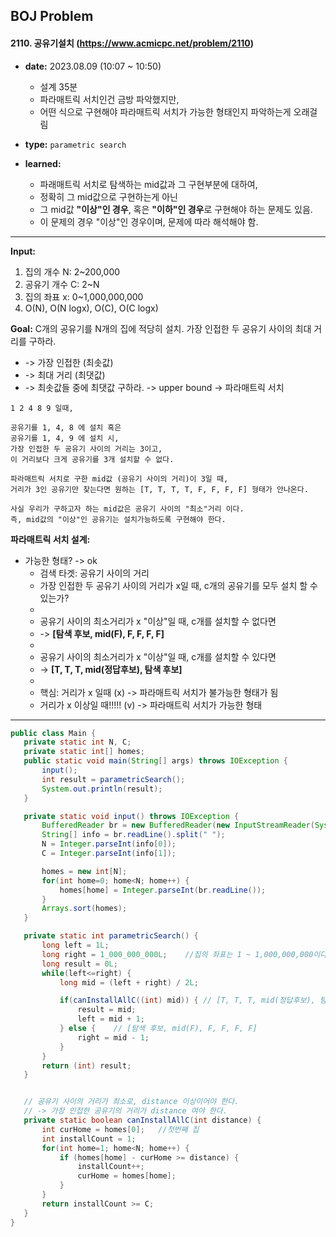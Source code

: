 ## BOJ Problem

#### 2110. 공유기설치 (https://www.acmicpc.net/problem/2110)

- **date:** 2023.08.09 (10:07 ~ 10:50)
  - 설계 35분
  - 파라매트릭 서치인건 금방 파악했지만,
  - 어떤 식으로 구현해야 파라매트릭 서치가 가능한 형태인지 파악하는게 오래걸림  


- **type:** `parametric search`  


- **learned:** 
  - 파래매트릭 서치로 탐색하는 mid값과 그 구현부분에 대하여,
  - 정확히 그 mid값으로 구현하는게 아닌
  - 그 mid값 **"이상"인 경우**, 혹은 **"이하"인 경우**로 구현해야 하는 문제도 있음.
  - 이 문제의 경우 "이상"인 경우이며, 문제에 따라 해석해야 함.

---

**Input:** 
1. 집의 개수 N: 2~200,000
2. 공유기 개수 C: 2~N
3. 집의 좌표 x: 0~1,000,000,000
4. O(N), O(N logx), O(C), O(C logx)

**Goal:** C개의 공유기를 N개의 집에 적당히 설치. 가장 인접한 두 공유기 사이의 최대 거리를 구하라.
- -> 가장 인접한 (최솟값)
- -> 최대 거리 (최댓값)
- -> 최솟값들 중에 최댓값 구하라. -> upper bound -> 파라매트릭 서치

```
1 2 4 8 9 일때,

공유기를 1, 4, 8 에 설치 혹은
공유기를 1, 4, 9 에 설치 시,
가장 인접한 두 공유기 사이의 거리는 3이고, 
이 거리보다 크게 공유기를 3개 설치할 수 없다.

파라매트릭 서치로 구한 mid값 (공유기 사이의 거리)이 3일 때,
거리가 3인 공유기만 찾는다면 원하는 [T, T, T, T, F, F, F, F] 형태가 안나온다.

사실 우리가 구하고자 하는 mid값은 공유기 사이의 "최소"거리 이다.
즉, mid값의 "이상"인 공유기는 설치가능하도록 구현해야 한다.
```

**파라매트릭 서치 설계:**
- 가능한 형태? -> ok
  - 검색 타겟: 공유기 사이의 거리
  - 가장 인접한 두 공유기 사이의 거리가 x일 때, c개의 공유기를 모두 설치 할 수 있는가?
  - 
  - 공유기 사이의 최소거리가 x "이상"일 때, c개를 설치할 수 없다면
  - -> **[탐색 후보, mid(F), F, F, F, F]**
  - 
  - 공유기 사이의 최소거리가 x "이상"일 때, c개를 설치할 수 있다면
  - -> **[T, T, T, mid(정답후보), 탐색 후보]**
  -
  - 핵심: 거리가 x 일때 (x) -> 파라매트릭 서치가 불가능한 형태가 됨 
  - 거리가 x 이상일 때!!!!! (v)  -> 파라매트릭 서치가 가능한 형태


---

 ```java
public class Main {
    private static int N, C;
    private static int[] homes;
    public static void main(String[] args) throws IOException {
        input();
        int result = parametricSearch();
        System.out.println(result);
    }

    private static void input() throws IOException {
        BufferedReader br = new BufferedReader(new InputStreamReader(System.in));
        String[] info = br.readLine().split(" ");
        N = Integer.parseInt(info[0]);
        C = Integer.parseInt(info[1]);

        homes = new int[N];
        for(int home=0; home<N; home++) {
            homes[home] = Integer.parseInt(br.readLine());
        }
        Arrays.sort(homes);
    }

    private static int parametricSearch() {
        long left = 1L;
        long right = 1_000_000_000L;    //집의 좌표는 1 ~ 1,000,000,000이다. 따라서, 공유기 거리도 해당 범위이다.
        long result = 0L;
        while(left<=right) {
            long mid = (left + right) / 2L;

            if(canInstallAllC((int) mid)) { // [T, T, T, mid(정답후보), 탐색 후보]
                result = mid;
                left = mid + 1;
            } else {    // [탐색 후보, mid(F), F, F, F, F]
                right = mid - 1;
            }
        }
        return (int) result;
    }


    // 공유기 사이의 거리가 최소로, distance 이상이어야 한다.
    // -> 가장 인접한 공유기의 거리가 distance 여야 한다.
    private static boolean canInstallAllC(int distance) {
        int curHome = homes[0];   //첫번째 집
        int installCount = 1;
        for(int home=1; home<N; home++) {
            if (homes[home] - curHome >= distance) {
                installCount++;
                curHome = homes[home];
            }
        }
        return installCount >= C;
    }
}
 ```
